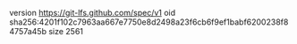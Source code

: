 version https://git-lfs.github.com/spec/v1
oid sha256:4201f102c7963aa667e7750e8d2498a23f6cb6f9ef1babf6200238f84757a45b
size 2561
